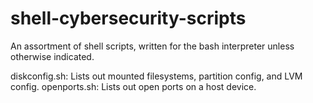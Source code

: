 # shell-cybersecurity-scripts

An assortment of shell scripts, written for the bash interpreter unless otherwise indicated.

diskconfig.sh: Lists out mounted filesystems, partition config, and LVM config.
openports.sh: Lists out open ports on a host device.
